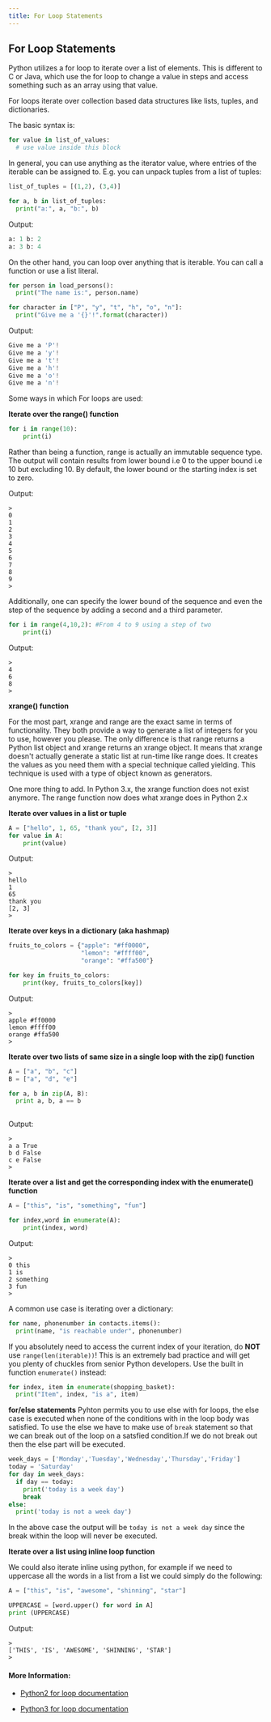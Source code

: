 ```yaml
---
title: For Loop Statements
---
```

## For Loop Statements

Python utilizes a for loop to iterate over a list of elements. This is different to C or Java, which use the for loop to change a value in steps and access something such as an array using that value.

For loops iterate over collection based data structures like lists, tuples, and dictionaries.

The basic syntax is:

```python
for value in list_of_values:
  # use value inside this block
```

In general, you can use anything as the iterator value, where entries of the iterable can be assigned to. E.g. you can unpack tuples from a list of tuples:

```python
list_of_tuples = [(1,2), (3,4)]

for a, b in list_of_tuples:
  print("a:", a, "b:", b)
```
Output:

```python
a: 1 b: 2
a: 3 b: 4
```

On the other hand, you can loop over anything that is iterable. You can call a function or use a list literal.

```python
for person in load_persons():
  print("The name is:", person.name)
```

```python
for character in ["P", "y", "t", "h", "o", "n"]:
  print("Give me a '{}'!".format(character))
```

Output:

```python
Give me a 'P'!
Give me a 'y'!
Give me a 't'!
Give me a 'h'!
Give me a 'o'!
Give me a 'n'!
```

Some ways in which For loops are used: 

**Iterate over the range() function**

```python
for i in range(10):
    print(i)
```
Rather than being a function, range is actually an immutable sequence type.
The output will contain results from lower bound i.e 0 to the upper bound i.e 10 but excluding 10. By default, the lower bound or the starting index is set to zero.

Output:

```
>
0
1
2
3
4
5
6
7
8
9
>
```
Additionally, one can specify the lower bound of the sequence and even the step of the sequence by adding a second and a third parameter. 

```python
for i in range(4,10,2): #From 4 to 9 using a step of two
    print(i)
```
Output:

```
>
4
6
8
>
```

**xrange() function**

For the most part, xrange and range are the exact same in terms of functionality. They both provide a way to generate a list of integers for you to use, however you please. The only difference is that range returns a Python list object and xrange returns an xrange object. It means that xrange doesn't actually generate a static list at run-time like range does. It creates the values as you need them with a special technique called yielding. This technique is used with a type of object known as generators.

One more thing to add. In Python 3.x, the xrange function does not exist anymore. The range function now does what xrange does in Python 2.x

**Iterate over values in a list or tuple**

```python
A = ["hello", 1, 65, "thank you", [2, 3]]
for value in A:
    print(value)
```

Output:

```
>
hello
1
65
thank you
[2, 3]
>
```

**Iterate over keys in a dictionary (aka hashmap)**

```python
fruits_to_colors = {"apple": "#ff0000",
                    "lemon": "#ffff00",
                    "orange": "#ffa500"}

for key in fruits_to_colors:
    print(key, fruits_to_colors[key])
```

Output:

```
>
apple #ff0000
lemon #ffff00
orange #ffa500
>
```
**Iterate over two lists of same size in a single loop with the zip() function**

```python 
A = ["a", "b", "c"]
B = ["a", "d", "e"]

for a, b in zip(A, B):
  print a, b, a == b
  
```

Output:
```
>
a a True
b d False
c e False
>
```


**Iterate over a list and get the corresponding index with the enumerate() function**

```python
A = ["this", "is", "something", "fun"]

for index,word in enumerate(A):
    print(index, word)
```

Output:

```
>
0 this
1 is
2 something
3 fun
>
```

A common use case is iterating over a dictionary:

```python
for name, phonenumber in contacts.items():
  print(name, "is reachable under", phonenumber)
```

If you absolutely need to access the current index of your iteration, do **NOT** use `range(len(iterable))`! This is an extremely bad practice and will get you plenty of chuckles from senior Python developers. Use the built in function `enumerate()` instead:

```python
for index, item in enumerate(shopping_basket):
  print("Item", index, "is a", item)
```
**for/else statements**
Pyhton permits you to use else with for loops, the else case is executed when none of the conditions with in the loop body was satisfied. To use the else we have to make use of `break` statement so that we can break out of the loop on a satsfied condition.If we do not break out then the else part will be executed.

```python
week_days = ['Monday','Tuesday','Wednesday','Thursday','Friday']
today = 'Saturday'
for day in week_days:
  if day == today:
    print('today is a week day')
    break
else:
  print('today is not a week day')
```
In the above case the output will be `today is not a week day` since the break within the loop will never be executed.

**Iterate over a list using inline loop function**

We could also iterate inline using python, for example if we need to uppercase all the words in a list from a list we could simply do the following:

```python
A = ["this", "is", "awesome", "shinning", "star"]

UPPERCASE = [word.upper() for word in A]
print (UPPERCASE)
```

Output:
```
>
['THIS', 'IS', 'AWESOME', 'SHINNING', 'STAR']
>
```

#### More Information:

- <a href='https://docs.python.org/2.7/tutorial/controlflow.html#for-statements' target='_blank' rel='nofollow'>Python2 for loop documentation</a>

- <a href='https://docs.python.org/3/tutorial/controlflow.html#for-statements' target='_blank' rel='nofollow'>Python3 for loop documentation</a>


